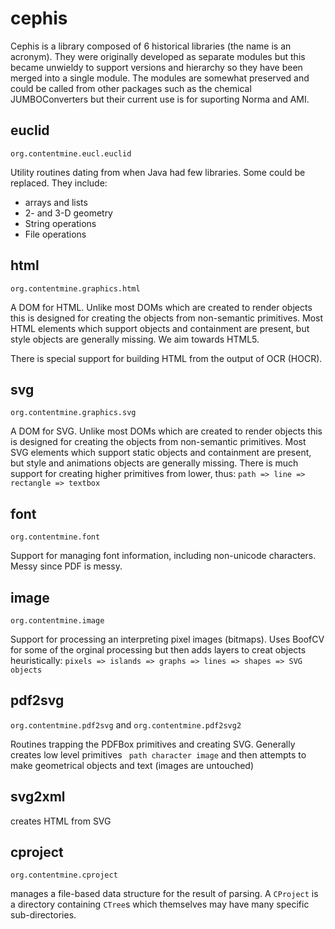 # cephis

Cephis is a library composed of 6 historical libraries (the name is an acronym). They were originally developed as separate
modules but this became unwieldy to support versions and hierarchy so they have been merged into a single module. The modules 
are somewhat preserved and could be called from other packages such as the chemical JUMBOConverters but their current use is for
suporting Norma and AMI.

## euclid
`org.contentmine.eucl.euclid`

Utility routines dating from when Java had few libraries. Some could be replaced. They include:

* arrays and lists
* 2- and 3-D geometry
* String operations
* File operations

## html
`org.contentmine.graphics.html`

A DOM for HTML. Unlike most DOMs which are created to render objects this is designed for creating the objects from non-semantic primitives.
Most HTML elements which support objects and containment are present, but style objects are generally missing. We aim towards HTML5.

There is special support for building HTML from the output of OCR (HOCR).

## svg
`org.contentmine.graphics.svg`

A DOM for SVG. Unlike most DOMs which are created to render objects this is designed for creating the objects from non-semantic primitives.
Most SVG elements which support static objects and containment are present, but style and animations objects are generally missing. There is  much support for creating higher primitives from lower, thus:
```path => line => rectangle => textbox```

## font
`org.contentmine.font`

Support for managing font information, including non-unicode characters. Messy since PDF is messy.

## image
`org.contentmine.image`

Support for processing an interpreting pixel images (bitmaps). Uses BoofCV for some of the orginal processing but then adds layers to creat 
objects heuristically:
``` pixels => islands => graphs => lines => shapes => SVG objects ```

## pdf2svg
`org.contentmine.pdf2svg` and `org.contentmine.pdf2svg2`

Routines trapping the PDFBox primitives and creating SVG. Generally creates low level primitives 
``` path character image```
and then attempts to make geometrical objects and text (images are untouched)

## svg2xml 
creates HTML from SVG

## cproject
`org.contentmine.cproject`

manages a file-based data structure for the result of parsing. A `CProject` is a directory containing `CTree`s which themselves may have many specific sub-directories. 
